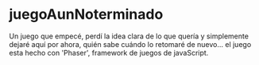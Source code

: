 # juegoAunNoterminado
Un juego que empecé, perdí la idea clara de lo que quería y simplemente dejaré aquí por ahora, quién sabe cuándo lo retomaré de nuevo...
el juego esta hecho con 'Phaser', framework de juegos de javaScript.
